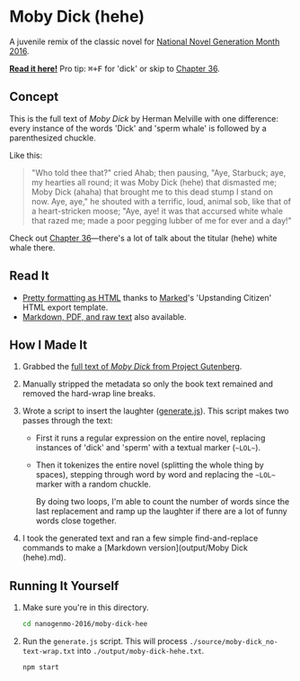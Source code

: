# Moby Dick (hehe)

A juvenile remix of the classic novel for [National Novel Generation Month 2016](https://github.com/NaNoGenMo/2016/).

**[Read it here!](https://matthewmcvickar.github.io/nanogenmo-2016/moby-dick-hehe/output/moby-dick-hehe.html)** Pro tip: <kbd>⌘+F</kbd> for 'dick' or skip to [Chapter 36](https://matthewmcvickar.github.io/nanogenmo-2016/moby-dick-hehe/output/moby-dick-hehe.html#chapter-36.-the-quarter-deck.).


## Concept

This is the full text of *Moby Dick* by Herman Melville with one difference: every instance of the words 'Dick' and 'sperm whale' is followed by a parenthesized chuckle.

Like this:

> "Who told thee that?" cried Ahab; then pausing, "Aye, Starbuck; aye, my hearties all round; it was Moby Dick (hehe) that dismasted me; Moby Dick (ahaha) that brought me to this dead stump I stand on now. Aye, aye," he shouted with a terrific, loud, animal sob, like that of a heart-stricken moose; "Aye, aye! it was that accursed white whale that razed me; made a poor pegging lubber of me for ever and a day!"

Check out [Chapter 36](https://matthewmcvickar.github.io/nanogenmo-2016/moby-dick-hehe/output/moby-dick-hehe.html#chapter-36.-the-quarter-deck.)—there's a lot of talk about the titular (hehe) white whale there.


## Read It

- [Pretty formatting as HTML](https://matthewmcvickar.github.io/nanogenmo-2016/moby-dick-hehe/output/moby-dick-hehe.html) thanks to [Marked](http://marked2app.com/)'s 'Upstanding Citizen' HTML export template.
- [Markdown, PDF, and raw text](https://github.com/matthewmcvickar/nanogenmo-2016/tree/master/moby-dick-hehe/output) also available.


## How I Made It

1. Grabbed the [full text of *Moby Dick* from Project Gutenberg](http://onlinebooks.library.upenn.edu/webbin/gutbook/lookup?num=2701).

1. Manually stripped the metadata so only the book text remained and removed the hard-wrap line breaks.

1. Wrote a script to insert the laughter ([generate.js](generate.js)). This script makes two passes through the text:

    - First it runs a regular expression on the entire novel, replacing instances of 'dick' and 'sperm' with a textual marker (`~LOL~`).

    - Then it tokenizes the entire novel (splitting the whole thing by spaces), stepping through word by word and replacing the `~LOL~` marker with a random chuckle.

      By doing two loops, I'm able to count the number of words since the last replacement and ramp up the laughter if there are a lot of funny words close together.

1. I took the generated text and ran a few simple find-and-replace commands to make a [Markdown version](output/Moby Dick (hehe).md).


## Running It Yourself

1. Make sure you're in this directory.

    ```sh
    cd nanogenmo-2016/moby-dick-hee
    ```

1. Run the `generate.js` script. This will process `./source/moby-dick_no-text-wrap.txt` into `./output/moby-dick-hehe.txt`.

    ```sh
    npm start
    ```
